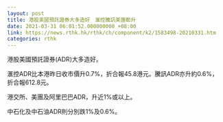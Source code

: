 ```yaml
---
layout: post
title: 港股美國預託證券大多造好　滙控騰訊美團都升
date: 2021-03-31 06:01:52.000000000 +08:00
link: https://news.rthk.hk/rthk/ch/component/k2/1583498-20210331.htm
categories: rthk
---
```


港股美國預託證券(ADR)大多造好。

滙控ADR比本港昨日收市價升0.7%，折合報45.8港元。騰訊ADR亦升約0.6%，折合報612.8元。

港交所、美團及阿里巴巴ADR，升近1%或以上。

中石化及中石油ADR則分別跌1%及0.6%。
